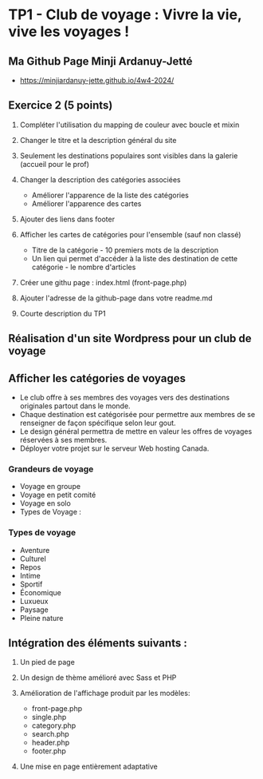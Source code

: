 # TP1 - Club de voyage : Vivre la vie, vive les voyages !

## Ma Github Page Minji Ardanuy-Jetté

- https://minjiardanuy-jette.github.io/4w4-2024/

## Exercice 2 (5 points)

1. Compléter l'utilisation du mapping de couleur avec boucle et mixin
2. Changer le titre et la description général du site
3. Seulement les destinations populaires sont visibles dans la galerie (accueil pour le prof)
4. Changer la description des catégories associées

   - Améliorer l'apparence de la liste des catégories
   - Améliorer l'apparence des cartes

5. Ajouter des liens dans footer
6. Afficher les cartes de catégories pour l'ensemble (sauf non classé)

   - Titre de la catégorie - 10 premiers mots de la description
   - Un lien qui permet d'accéder à la liste des destination de cette catégorie - le nombre d'articles

7. Créer une githu page : index.html (front-page.php)
8. Ajouter l'adresse de la github-page dans votre readme.md
9. Courte description du TP1

## Réalisation d'un site Wordpress pour un club de voyage

## Afficher les catégories de voyages

- Le club offre à ses membres des voyages vers des destinations originales partout dans le monde.
- Chaque destination est catégorisée pour permettre aux membres de se renseigner de façon spécifique selon leur gout.
- Le design général permettra de mettre en valeur les offres de voyages réservées à ses membres.
- Déployer votre projet sur le serveur Web hosting Canada.

### Grandeurs de voyage

- Voyage en groupe
- Voyage en petit comité
- Voyage en solo
- Types de Voyage :

### Types de voyage

- Aventure
- Culturel
- Repos
- Intime
- Sportif
- Économique
- Luxueux
- Paysage
- Pleine nature

## Intégration des éléments suivants :

1. Un pied de page

2. Un design de thème amélioré avec Sass et PHP

3. Amélioration de l'affichage produit par les modèles:

   - front-page.php
   - single.php
   - category.php
   - search.php
   - header.php
   - footer.php

4. Une mise en page entièrement adaptative
